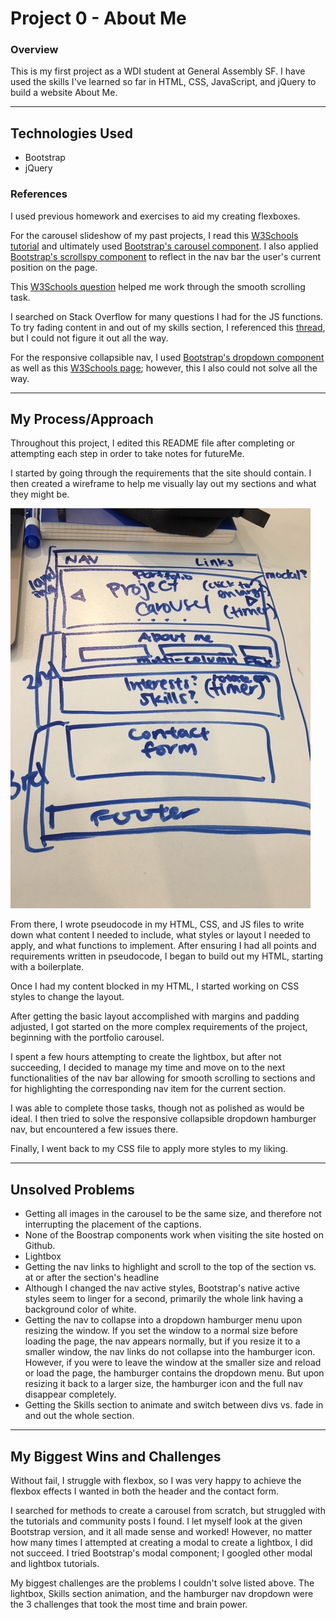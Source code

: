 # Project 0 - About Me

### Overview
This is my first project as a WDI student at General Assembly SF.  I have used the skills I've learned so far in HTML, CSS, JavaScript, and jQuery to build a website About Me.

---
## Technologies Used
- Bootstrap
- jQuery

### References
I used previous homework and exercises to aid my creating flexboxes.

For the carousel slideshow of my past projects, I read this <a href="https://www.w3schools.com/howto/howto_js_slideshow.asp">W3Schools tutorial</a> and ultimately used <a href="https://getbootstrap.com/docs/4.0/components/carousel/">Bootstrap's carousel component</a>.  I also applied <a href="https://getbootstrap.com/docs/4.0/components/scrollspy/">Bootstrap's scrollspy component</a> to reflect in the nav bar the user's current position on the page.

This <a href="https://www.w3schools.com/jquery/tryit.asp?filename=tryjquery_eff_animate_smoothscroll">W3Schools question</a> helped me work through the smooth scrolling task.

I searched on Stack Overflow for many questions I had for the JS functions.
To try fading content in and out of my skills section, I referenced this <a href="https://stackoverflow.com/questions/3670487/jquery-text-fade-transition-from-one-text-to-another">thread</a>, but I could not figure it out all the way.

For the responsive collapsible nav, I used <a href="https://getbootstrap.com/docs/4.0/components/dropdowns/">Bootstrap's dropdown component</a> as well as this <a href="https://www.w3schools.com/howto/howto_js_media_queries.asp">W3Schools page</a>; however, this I also could not solve all the way.

---
## My Process/Approach
Throughout this project, I edited this README file after completing or attempting each step in order to take notes for futureMe.

I started by going through the requirements that the site should contain.  I then created a wireframe to help me visually lay out my sections and what they might be.

![](reference/wireframe.JPG)

From there, I wrote pseudocode in my HTML, CSS, and JS files to write down what content I needed to include, what styles or layout I needed to apply, and what functions to implement.  After ensuring I had all points and requirements written in pseudocode, I began to build out my HTML, starting with a boilerplate.

Once I had my content blocked in my HTML, I started working on CSS styles to change the layout.

After getting the basic layout accomplished with margins and padding adjusted, I got started on the more complex requirements of the project, beginning with the portfolio carousel.

I spent a few hours attempting to create the lightbox, but after not succeeding, I decided to manage my time and move on to the next functionalities of the nav bar allowing for smooth scrolling to sections and for highlighting the corresponding nav item for the current section.

I was able to complete those tasks, though not as polished as would be ideal.  I then tried to solve the responsive collapsible dropdown hamburger nav, but encountered a few issues there.

Finally, I went back to my CSS file to apply more styles to my liking.

---
## Unsolved Problems
- Getting all images in the carousel to be the same size, and therefore not interrupting the placement of the captions.
- None of the Boostrap components work when visiting the site hosted on Github.
- Lightbox
- Getting the nav links to highlight and scroll to the top of the section vs. at or after the section's headline
- Although I changed the nav active styles, Bootstrap's native active styles seem to linger for a second, primarily the whole link having a background color of white.
- Getting the nav to collapse into a dropdown hamburger menu upon resizing the window.  If you set the window to a normal size before loading the page, the nav appears normally, but if you resize it to a smaller window, the nav links do not collapse into the hamburger icon.  However, if you were to leave the window at the smaller size and reload or load the page, the hamburger contains the dropdown menu.  But upon resizing it back to a larger size, the hamburger icon and the full nav disappear completely.
- Getting the Skills section to animate and switch between divs vs. fade in and out the whole section.



---
## My Biggest Wins and Challenges
Without fail, I struggle with flexbox, so I was very happy to achieve the flexbox effects I wanted in both the header and the contact form.

I searched for methods to create a carousel from scratch, but struggled with the tutorials and community posts I found.  I let myself look at the given Bootstrap version, and it all made sense and worked!  However, no matter how many times I attempted at creating a modal to create a lightbox, I did not succeed.  I tried Bootstrap's modal component; I googled other modal and lightbox tutorials.

My biggest challenges are the problems I couldn't solve listed above.  The lightbox, Skills section animation, and the hamburger nav dropdown were the 3 challenges that took the most time and brain power.
